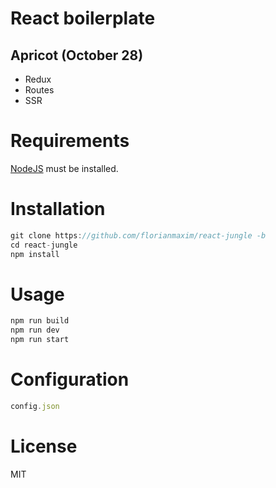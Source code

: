 # React boilerplate

## Apricot (October 28)

- Redux
- Routes
- SSR

# Requirements

[NodeJS](https://nodejs.org) must be installed.

# Installation

```javascript
git clone https://github.com/florianmaxim/react-jungle -b
cd react-jungle
npm install
```
# Usage

```javascript
npm run build
npm run dev
npm run start
```

# Configuration
```javascript
config.json
```

# License

MIT